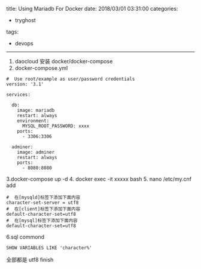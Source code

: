 title: Using Mariadb For Docker
date: 2018/03/01 03:31:00
categories:
 - tryghost

tags:
 - devops 



---

1. daocloud 安装 docker/docker-compose
2. docker-compose.yml
```language-bash
#  Use root/example as user/password credentials
version: '3.1'

services:

  db:
    image: mariadb
    restart: always
    environment:
      MYSQL_ROOT_PASSWORD: xxxx 
    ports:
      - 3306:3306

  adminer:
    image: adminer
    restart: always
    ports:
      - 8080:8080

```
3.docker-compose up -d
4. docker exec -it xxxxx bash
5. nano /etc/my.cnf
add
```language-bash
#  在[mysqld]标签下添加下面内容
character-set-server = utf8
#  在[client]标签下添加下面内容
default-character-set=utf8
#  在[mysql]标签下添加下面内容
default-character-set=utf8
```
6.sql commond
```
SHOW VARIABLES LIKE 'character%'
```
全部都是 utf8  finish




